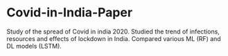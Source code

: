 # Covid-in-India-Paper
Study of the spread of Covid in india 2020.
Studied the trend of infections, resources and effects of lockdown in India. Compared various ML (RF) and DL models (LSTM).

